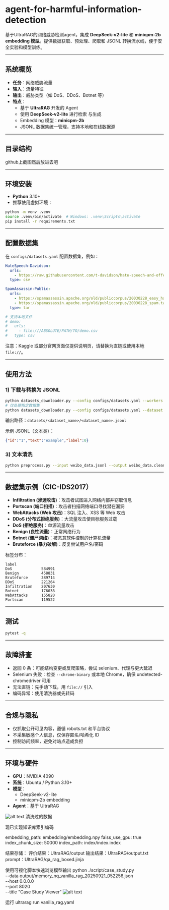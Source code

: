 # agent-for-harmful-information-detection

基于UltraRAG的网络威胁检测agent，集成 **DeepSeek-v2-lite** 和 **minicpm-2b embedding 模型**。提供数据获取、预处理、爬取和 JSONL 转换流水线，便于安全实验和模型训练。

---

## 系统概览

- **任务**：网络威胁流量  
- **输入**：流量特征
- **输出**：威胁类型（如 DoS、DDoS、Botnet 等） 
- **特点**：
  - 基于 **UltraRAG** 开发的 Agent  
  - 使用 **DeepSeek-v2-lite** 进行检索  与生成
  - Embedding 模型：**minicpm-2b**  
  - JSONL 数据集统一管理，支持本地和在线数据源  

---

## 目录结构
github上截图然后放进去吧

---

## 环境安装

- **Python** 3.10+  
- 推荐使用虚拟环境：
```bash
python -m venv .venv
source .venv/bin/activate  # Windows: .venv\Scripts\activate
pip install -r requirements.txt
````

---

## 配置数据集

在 `configs/datasets.yaml` 配置数据集，例如：

```yaml
HateSpeech-Davidson:
  urls:
    - https://raw.githubusercontent.com/t-davidson/hate-speech-and-offensive-language/master/data/labeled_data.csv
  type: csv

SpamAssassin-Public:
  urls:
    - https://spamassassin.apache.org/old/publiccorpus/20030228_easy_ham.tar.bz2
    - https://spamassassin.apache.org/old/publiccorpus/20030228_spam.tar.bz2
  type: tar

# 支持本地文件
# demo:
#   urls:
#     - file:///ABSOLUTE/PATH/TO/demo.csv
#   type: csv
```

注意：Kaggle 或部分官网页面仅提供说明页，请替换为直链或使用本地 `file://`。

---

## 使用方法

### 1) 下载与转换为 JSONL

```bash
python datasets_downloader.py --config configs/datasets.yaml --workers 4
# 仅处理指定数据集
python datasets_downloader.py --config configs/datasets.yaml --dataset HateSpeech-Davidson
```

输出路径：`datasets/<dataset_name>/<dataset_name>.jsonl`

示例 JSONL（文本类）：

```json
{"id":"1","text":"example","label":0}
```


### 3) 文本清洗

```bash
python preprocess.py --input weibo_data.jsonl --output weibo_data.clean.jsonl --text-field text
```

---

## 数据集示例（CIC-IDS2017）

* **Infiltration (渗透攻击)**：攻击者试图进入网络内部并窃取信息
* **Portscan (端口扫描)**：攻击者扫描网络端口寻找潜在漏洞
* **WebAttacks (Web 攻击)**：SQL 注入、XSS 等 Web 攻击
* **DDoS (分布式拒绝服务)**：大流量攻击使目标服务过载
* **DoS (拒绝服务)**：单源流量攻击
* **Benign (良性流量)**：正常网络行为
* **Botnet (僵尸网络)**：被恶意软件控制的计算机流量
* **Bruteforce (暴力破解)**：反复尝试用户名/密码

标签分布：

```
label
DoS             584991
Benign          458831
Bruteforce      389714
DDoS            221264
Infiltration    207630
Botnet          176038
WebAttacks      155820
Portscan        119522
```

---

## 测试

```bash
pytest -q
```

---

## 故障排查

* 返回 0 条：可能结构变更或反爬策略，尝试 selenium、代理与更大延迟
* Selenium 失败：检查 `--chrome-binary` 或本地 Chrome，确保 undetected-chromedriver 可用
* 无法直链：先手动下载，用 `file://` 引入
* 编码异常：使用清洗器或先转码

---

## 合规与隐私

* 仅抓取公开可见内容，遵循 robots.txt 和平台协议
* 不采集敏感个人信息，仅保存匿名/哈希化 ID
* 控制访问频率，避免对站点造成负担

---

## 环境与硬件

* **GPU**：NVIDIA 4090
* **系统**：Ubuntu / Python 3.10+
* **模型**：
  * DeepSeek-v2-lite
  * minicpm-2b embedding
* **Agent**：基于 UltraRAG

![alt text](image.png)
清洗过的数据


现已实现知识库索引编码

  embedding_path: embedding/embedding.npy
  faiss_use_gpu: true
  index_chunk_size: 50000
  index_path: index/index.index

结果存储：
评价结果：UltraRAG/output
输出结果：UltraRAG/output.txt
prompt：UltraRAG/qa_rag_boxed.jinja

使用可视化脚本快速浏览模型输出
python ./script/case_study.py \
  --data output/memory_nq_vanilla_rag_20250921_052256.json \
  --host 0.0.0.0 \
  --port 8020 \
  --title "Case Study Viewer"
![alt text](image-1.png)

运行
ultrarag run vanilla_rag.yaml